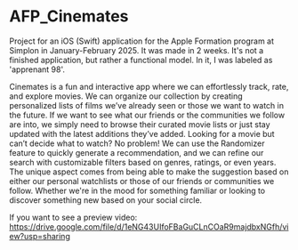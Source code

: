 # AFP_Cinemates
Project for an iOS (Swift) application for the Apple Formation program at Simplon in January-February 2025. It was made in 2 weeks. It's not a finished application, but rather a functional model. In it, I was labeled as 'apprenant 98'.

Cinemates is a fun and interactive app where we can effortlessly track, rate, and explore movies. We can organize our collection by creating personalized lists of films we’ve already seen or those we want to watch in the future. If we want to see what our friends or the communities we follow are into, we simply need to browse their curated movie lists or just stay updated with the latest additions they’ve added.
Looking for a movie but can’t decide what to watch? No problem! We can use the Randomizer feature to quickly generate a recommendation, and we can refine our search with customizable filters based on genres, ratings, or even years. The unique aspect comes from being able to make the suggestion based on either our personal watchlists or those of our friends or communities we follow. Whether we're in the mood for something familiar or looking to discover something new based on your social circle.

If you want to see a preview video: https://drive.google.com/file/d/1eNG43UIfoFBaGuCLnCOaR9majdbxNGfh/view?usp=sharing
